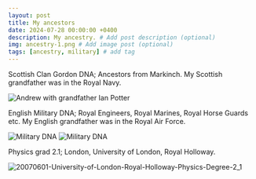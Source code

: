 ```yaml
---
layout: post
title: My ancestors
date: 2024-07-28 00:00:00 +0400
description: My ancestry. # Add post description (optional)
img: ancestry-1.png # Add image post (optional)
tags: [ancestry, military] # add tag
---
```


Scottish Clan Gordon DNA; Ancestors from Markinch. My Scottish grandfather was in the Royal Navy.

![Andrew with grandfather Ian Potter]({{site.baseurl}}/assets/img/Andrew-with-grandfather-Ian-Potter.jpg)

English Military DNA; Royal Engineers, Royal Marines, Royal Horse Guards etc. My English grandfather was in the Royal Air Force.

![Military DNA]({{site.baseurl}}/assets/img/ancestry-1.png)
![Military DNA]({{site.baseurl}}/assets/img/ancestry-2.png)

Physics grad 2.1; London, University of London, Royal Holloway.

![20070601-University-of-London-Royal-Holloway-Physics-Degree-2_1]({{site.baseurl}}/assets/img/20070601-University-of-London-Royal-Holloway-Physics-Degree-2_1.jpg)
